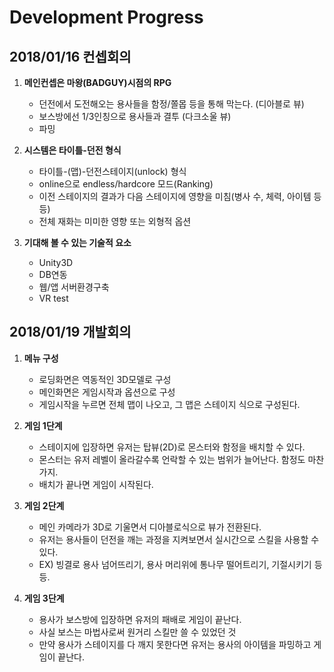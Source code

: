 Development Progress
=======================

2018/01/16 컨셉회의
-----------

1. **메인컨셉은 마왕(BADGUY)시점의 RPG**
	- 던전에서 도전해오는 용사들을 함정/쫄몹 등을 통해 막는다. (디아블로 뷰)
	- 보스방에선 1/3인칭으로 용사들과 결투 (다크소울 뷰)
	- 파밍

2. **시스템은 타이틀-던전 형식**
	- 타이틀-(맵)-던전스테이지(unlock) 형식
	- online으로 endless/hardcore 모드(Ranking)
	- 이전 스테이지의 결과가 다음 스테이지에 영향을 미침(병사 수, 체력, 아이템 등등)
	- 전체 재화는 미미한 영향 또는 외형적 옵션

3. **기대해 볼 수 있는 기술적 요소**
	- Unity3D
	- DB연동
	- 웹/앱 서버환경구축
	- VR test
	
	
2018/01/19 개발회의
-----------

1. **메뉴 구성**
	- 로딩화면은 역동적인 3D모델로 구성
	- 메인화면은 게임시작과 옵션으로 구성
	- 게임시작을 누르면 전체 맵이 나오고, 그 맵은 스테이지 식으로 구성된다.

2. **게임 1단계**
	- 스테이지에 입장하면 유저는 탑뷰(2D)로 몬스터와 함정을 배치할 수 있다.
	- 몬스터는 유저 레벨이 올라갈수록 언락할 수 있는 범위가 늘어난다. 함정도 마찬가지.
	- 배치가 끝나면 게임이 시작된다.

3. **게임 2단계**
	- 메인 카메라가 3D로 기울면서 디아블로식으로 뷰가 전환된다.
	- 유저는 용사들이 던전을 깨는 과정을 지켜보면서 실시간으로 스킬을 사용할 수 있다.
	- EX) 빙결로 용사 넘어뜨리기, 용사 머리위에 통나무 떨어트리기, 기절시키기 등등.
	
4. **게임 3단계**
	- 용사가 보스방에 입장하면 유저의 패배로 게임이 끝난다.
	- 사실 보스는 마법사로써 원거리 스킬만 쓸 수 있었던 것
	- 만약 용사가 스테이지를 다 깨지 못한다면 유저는 용사의 아이템을 파밍하고 게임이 끝난다.
	
	
